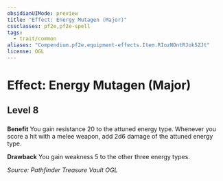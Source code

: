 ```yaml
---
obsidianUIMode: preview
title: "Effect: Energy Mutagen (Major)"
cssclasses: pf2e,pf2e-spell
tags:
  - trait/common
aliases: "Compendium.pf2e.equipment-effects.Item.RIozNOntRJok5ZJt"
license: OGL
---
```

# Effect: Energy Mutagen (Major)
## Level 8
### 






**Benefit** You gain resistance 20 to the attuned energy type. Whenever you score a hit with a melee weapon, add 2d6 damage of the attuned energy type.

**Drawback** You gain weakness 5 to the other three energy types.

*Source: Pathfinder Treasure Vault*
*OGL*